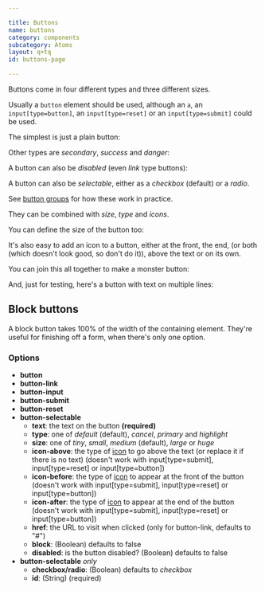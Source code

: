 ```yaml
---

title: Buttons
name: buttons
category: components
subcategory: Atoms
layout: q+tq
id: buttons-page

---
```


<div class="lead"><p>Buttons come in four different types and three different sizes.</p></div>

Usually a `button` element should be used, although an `a`, an `input[type=button]`, an `input[type=reset]` or an `input[type=submit]` could be used.

The simplest is just a plain button:

<script>
component("button", { "text": "Click me" })
+component("button-link", { "text": "Go here", "href": "http://google.com" })
+component("button-input", { "text": "Send" })
+component("button-reset", { "text": "Reset" })
+component("button-submit", { "text": "Submit" });
</script>

Other types are _secondary_, _success_ and _danger_:

<script>
component("button", { "text": "Secondary", "type": "secondary" })
+component("button", { "text": "Hooray!", "type": "success" })
+component("button", { "text": "Delete", "type": "danger" });
</script>

A button can also be _disabled_ (even _link_ type buttons):

<script>
component("button", { "text": "Don't click this!", "type": "disabled", "disabled": true });
</script>

A button can also be _selectable_, either as a _checkbox_ (default) or a _radio_.

See [button groups](./button-groups.html) for how these work in practice. 

<script>
component("button-selectable", { "text": "Selectable", "checkbox": true, "id": "chk1" })
+component("button-selectable", { "text": "Another selectable", "radio": true, "id": "rad1" });
</script>

They can be combined with _size_, _type_ and _icons_.
<!-- perhaps add in a script to change text/icon on select? -->

<script>
component("button-selectable", { "text": "Stop", "checkbox": true, "id": "chk2", "size": "large", "type": "secondary", "icon-before": "stop" })
+component("button-selectable", { "text": "Tweet this", "radio": true, "id": "rad2", "size": "small", "type": "danger", "icon-above": "twitter" })
+component("button-selectable", { "checkbox": true, "id": "chk3", "size": "huge", "type": "success", "icon": "twitter" });
</script>

You can define the size of the button too:

<script>
component("button", { "text": "Huge button", "size": "huge" })
+component("button", { "text": "Large button", "size": "large" })
+component("button", { "text": "Medium button", "size": "medium" })
+component("button", { "text": "Small button", "size": "small" })
+component("button", { "text": "Tiny button", "size": "tiny" });
</script>

It's also easy to add an icon to a button, either at the front, the end, (or both (which doesn't look good, so don't do it)), above the text or on its own.

<script>
component("button", { "text": "Stop", "icon-before": "stop" })
+component("button", { "text": "Play", "icon-after": "play" })
+component("button", { "text": "Please don't do this", "icon-before": "fast-backward", "icon-after": "fast-forward" })
+component("button", { "text":"Tweet this", "icon-above": "twitter" })
+component("button", { "icon": "heart" });
</script>

You can join this all together to make a monster button:

<script>
component("button", { "text": "Delete this thing", "icon-after": "trash", "size": "large", "type": "danger" });
</script>

And, just for testing, here's a button with text on multiple lines:

<script>
component("button", { "text": "Bippitty<br>Boppity<br>Boo" });
</script>

## Block buttons

A block button takes 100% of the width of the containing element. They're useful for finishing off a form, when there's only one option.

<script>
 component("button", { "block": true, size: "huge", "text": "Head", "icon-after": "user" })
+component("button", { "block": true, size: "large", "text": "Shoulders", "icon-before": "users" })
+component("button", { "block": true, size: "medium", "text": "Knees" })
+component("button", { "block": true, size: "small", "text": "Toes" })
+component("button", { "block": true, size: "tiny", "text": "If you can read this you're too close" });
</script>

### Options

* **button**
* **button-link**
* **button-input**
* **button-submit**
* **button-reset**
* **button-selectable**
  * **text**: the text on the button **(required)**
  * **type**: one of _default_ (default), _cancel_, _primary_ and _highlight_
  * **size**: one of _tiny_, _small_, _medium_ (default), _large_ or _huge_
  * **icon-above**: the type of [icon](icons.html) to go above the text (or replace it if there is no text) (doesn't work with input[type=submit], input[type=reset] or input[type=button])
  * **icon-before**: the type of [icon](icons.html) to appear at the front of the button (doesn't work with input[type=submit], input[type=reset] or input[type=button])
  * **icon-after**: the type of [icon](icons.html) to appear at the end of the button (doesn't work with input[type=submit], input[type=reset] or input[type=button])
  * **href**: the URL to visit when clicked (only for button-link, defaults to "#")
  * **block**: (Boolean) defaults to false
  * **disabled**: is the button disabled? (Boolean) defaults to false
* **button-selectable** *only*
  * **checkbox/radio**: (Boolean) defaults to _checkbox_
  * **id**: (String) (required)
